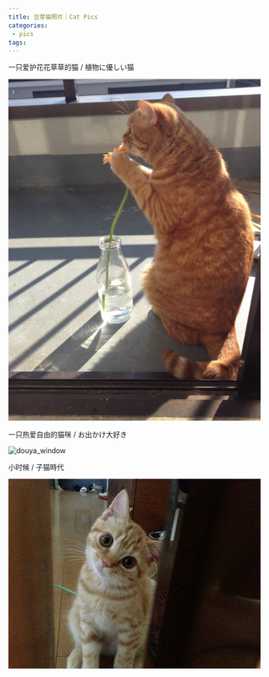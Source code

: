 ```yaml
---
title: 豆芽猫照片｜Cat Pics
categories:
 - pics
tags:
---
```




一只爱护花花草草的猫 / 植物に優しい猫

![douya_flower](/assets/images/douya_flower.png)



一只热爱自由的猫咪 / お出かけ大好き

![douya_window](/assets/images/douya_window.jpg)



小时候 / 子猫時代

![douya_childhood](/assets/images/douya_childhood.jpg)

